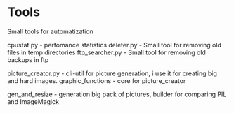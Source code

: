 # Tools

Small tools for automatization

cpustat.py - perfomance statistics
deleter.py - Small tool for removing old files in temp directories
ftp_searcher.py - Small tool for removing old backups in ftp

picture_creator.py - cli-util for picture generation, i use it for creating big and hard images.
    graphic_functions - core for picture_creator
    
gen_and_resize - generation big pack of pictures, builder for comparing PIL and ImageMagick